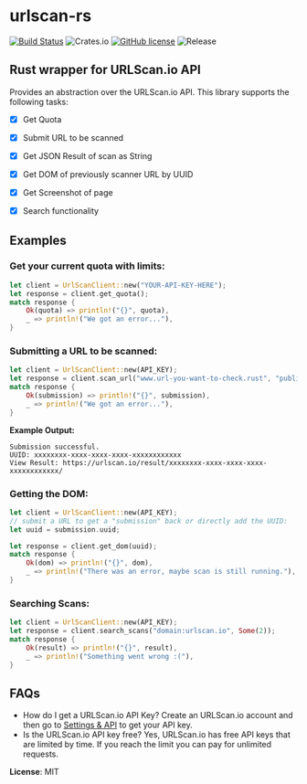 # urlscan-rs

[![Build Status](https://github.com/Ix76y/urlscan-rs/actions/workflows/rust.yml/badge.svg)](https://github.com/Ix76y/urlscan-rs/actions/workflows/rust.yml)
![Crates.io](https://img.shields.io/crates/v/urlscan?style=plastic)
[![GitHub license](https://img.shields.io/github/license/Ix76y/urlscan-rs?style=plastic)](https://github.com/Ix76y/urlscan-rs/blob/main/LICENSE)
![Release](https://img.shields.io/github/v/release/Ix76y/urlscan-rs?color=blue&include_prereleases&style=plastic)

## Rust wrapper for URLScan.io API

Provides an abstraction over the URLScan.io API. 
This library supports the following tasks:
- [x] Get Quota
- [x] Submit URL to be scanned
- [x] Get JSON Result of scan as String
- [x] Get DOM of previously scanner URL by UUID
- [x] Get Screenshot of page
- [x] Search functionality


## Examples
### Get your current quota with limits:
```rust
let client = UrlScanClient::new("YOUR-API-KEY-HERE");
let response = client.get_quota();
match response {
    Ok(quota) => println!("{}", quota),
    _ => println!("We got an error..."),
}
```

### Submitting a URL to be scanned:
```rust
let client = UrlScanClient::new(API_KEY);
let response = client.scan_url("www.url-you-want-to-check.rust", "public", vec![]);
match response {
    Ok(submission) => println!("{}", submission),
    _ => println!("We got an error..."),
}
```

**Example Output:**
```
Submission successful. 
UUID: xxxxxxxx-xxxx-xxxx-xxxx-xxxxxxxxxxxx
View Result: https://urlscan.io/result/xxxxxxxx-xxxx-xxxx-xxxx-xxxxxxxxxxxx/
```

### Getting the DOM:
```rust
let client = UrlScanClient::new(API_KEY);
// submit a URL to get a "submission" back or directly add the UUID:
let uuid = submission.uuid;

let response = client.get_dom(uuid);
match response {
    Ok(dom) => println!("{}", dom),
    _ => println!("There was an error, maybe scan is still running."),
}
```

### Searching Scans:
```rust
let client = UrlScanClient::new(API_KEY);
let response = client.search_scans("domain:urlscan.io", Some(2));
match response {
    Ok(result) => println!("{}", result),
    _ => println!("Something went wrong :("),
}
```

## FAQs
- How do I get a URLScan.io API Key? 
Create an URLScan.io account and then go to [Settings & API](https://urlscan.io/user/profile/) to get your API key.
- Is the URLScan.io API key free? Yes, URLScan.io has free API keys that are limited by time. If you reach the limit you can pay for unlimited requests.


**License**: MIT